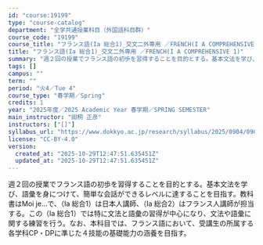```yaml
---
id: "course:19199"
type: "course-catalog"
department: "全学共通授業科目（外国語科目群）"
course_code: "19199"
course_title: "フランス語(Ia 総合1)_交文二外専用 ／FRENCH(I A COMPREHENSIVE 1)"
title: "フランス語(Ia 総合1)_交文二外専用 ／FRENCH(I A COMPREHENSIVE 1)"
summary: "週２回の授業でフランス語の初歩を習得することを目的とする。基本文法を学び、語彙を身につけて、簡単な会話ができるレベルに達することを目指す。教科書はMoi je...で、（Ⅰa 総合1）は日本人講師、（Ⅰa 総合2）はフランス人講師が担当する…"
tags: []
campus: ""
term: ""
period: "火4／Tue 4"
course_type: "春学期／Spring"
credits: 1
year: "2025年度／2025 Academic Year 春学期／SPRING SEMESTER"
main_instructor: "田桐 正彦"
instructors: ["[]"]
syllabus_url: "https://www.dokkyo.ac.jp/research/syllabus/2025/0904/0904_19199_ja_JP.html"
license: "CC-BY-4.0"
version:
  created_at: "2025-10-29T12:47:51.635451Z"
  updated_at: "2025-10-29T12:47:51.635451Z"
---
```

週２回の授業でフランス語の初歩を習得することを目的とする。基本文法を学び、語彙を身につけて、簡単な会話ができるレベルに達することを目指す。教科書はMoi je...で、（Ⅰa 総合1）は日本人講師、（Ⅰa 総合2）はフランス人講師が担当する。この（Ⅰa 総合1）では特に文法と語彙の習得が中心になり、文法や語彙に関する練習を行う。なお、本科目では、フランス語において、受講生の所属する各学科CP・DPに準じた４技能の基礎能力の涵養を目指す。
